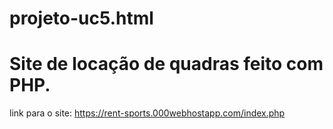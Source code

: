 # projeto-uc5.html

<h1> Site de locação de quadras feito com PHP. </h1>
 
 link para o site: https://rent-sports.000webhostapp.com/index.php
